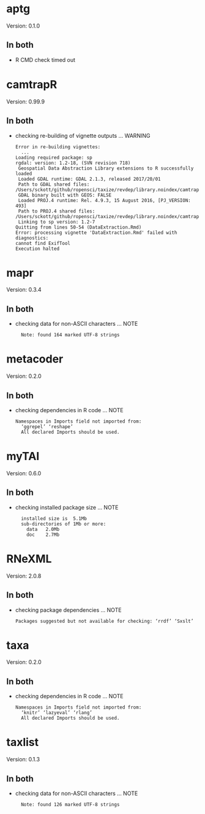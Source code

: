 # aptg

Version: 0.1.0

## In both

*   R CMD check timed out
    

# camtrapR

Version: 0.99.9

## In both

*   checking re-building of vignette outputs ... WARNING
    ```
    Error in re-building vignettes:
      ...
    Loading required package: sp
    rgdal: version: 1.2-18, (SVN revision 718)
     Geospatial Data Abstraction Library extensions to R successfully loaded
     Loaded GDAL runtime: GDAL 2.1.3, released 2017/20/01
     Path to GDAL shared files: /Users/sckott/github/ropensci/taxize/revdep/library.noindex/camtrapR/rgdal/gdal
     GDAL binary built with GEOS: FALSE 
     Loaded PROJ.4 runtime: Rel. 4.9.3, 15 August 2016, [PJ_VERSION: 493]
     Path to PROJ.4 shared files: /Users/sckott/github/ropensci/taxize/revdep/library.noindex/camtrapR/rgdal/proj
     Linking to sp version: 1.2-7 
    Quitting from lines 50-54 (DataExtraction.Rmd) 
    Error: processing vignette 'DataExtraction.Rmd' failed with diagnostics:
    cannot find ExifTool
    Execution halted
    ```

# mapr

Version: 0.3.4

## In both

*   checking data for non-ASCII characters ... NOTE
    ```
      Note: found 164 marked UTF-8 strings
    ```

# metacoder

Version: 0.2.0

## In both

*   checking dependencies in R code ... NOTE
    ```
    Namespaces in Imports field not imported from:
      ‘ggrepel’ ‘reshape’
      All declared Imports should be used.
    ```

# myTAI

Version: 0.6.0

## In both

*   checking installed package size ... NOTE
    ```
      installed size is  5.1Mb
      sub-directories of 1Mb or more:
        data   2.0Mb
        doc    2.7Mb
    ```

# RNeXML

Version: 2.0.8

## In both

*   checking package dependencies ... NOTE
    ```
    Packages suggested but not available for checking: ‘rrdf’ ‘Sxslt’
    ```

# taxa

Version: 0.2.0

## In both

*   checking dependencies in R code ... NOTE
    ```
    Namespaces in Imports field not imported from:
      ‘knitr’ ‘lazyeval’ ‘rlang’
      All declared Imports should be used.
    ```

# taxlist

Version: 0.1.3

## In both

*   checking data for non-ASCII characters ... NOTE
    ```
      Note: found 126 marked UTF-8 strings
    ```

